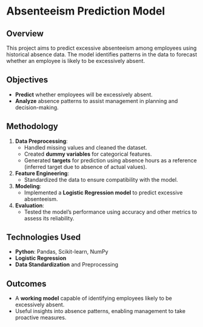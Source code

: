 # Absenteeism Prediction Model

## Overview
This project aims to predict excessive absenteeism among employees using historical absence data. The model identifies patterns in the data to forecast whether an employee is likely to be excessively absent.

## Objectives
- **Predict** whether employees will be excessively absent.
- **Analyze** absence patterns to assist management in planning and decision-making.

## Methodology
1. **Data Preprocessing**:
   - Handled missing values and cleaned the dataset.
   - Created **dummy variables** for categorical features.
   - Generated **targets** for prediction using absence hours as a reference (inferred target due to absence of actual values).
2. **Feature Engineering**:
   - Standardized the data to ensure compatibility with the model.
3. **Modeling**:
   - Implemented a **Logistic Regression model** to predict excessive absenteeism.
4. **Evaluation**:
   - Tested the model’s performance using accuracy and other metrics to assess its reliability.

## Technologies Used
- **Python**: Pandas, Scikit-learn, NumPy
- **Logistic Regression**
- **Data Standardization** and Preprocessing

## Outcomes
- A **working model** capable of identifying employees likely to be excessively absent.
- Useful insights into absence patterns, enabling management to take proactive measures.
